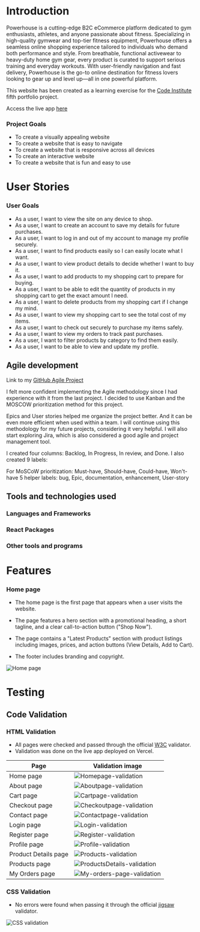 # Introduction
Powerhouse is a cutting-edge B2C eCommerce platform dedicated to gym enthusiasts, athletes, and anyone passionate about fitness. Specializing in high-quality gymwear and top-tier fitness equipment, Powerhouse offers a seamless online shopping experience tailored to individuals who demand both performance and style. From breathable, functional activewear to heavy-duty home gym gear, every product is curated to support serious training and everyday workouts. With user-friendly navigation and fast delivery, Powerhouse is the go-to online destination for fitness lovers looking to gear up and level up—all in one powerful platform.

This website has been created as a learning exercise for the [Code Institute](https://codeinstitute.net/) fifth portfolio project.

Access the live app [here](https://ci-pp-5-react-frontend.vercel.app/)

### Project Goals

- To create a visually appealing website
- To create a website that is easy to navigate
- To create a website that is responsive across all devices
- To create an interactive website
- To create a website that is fun and easy to use

# User Stories

### User Goals

- As a user, I want to view the site on any device to shop.
- As a user, I want to create an account to save my details for future purchases.
- As a user, I want to log in and out of my account to manage my profile securely.
- As a user, I want to find products easily so I can easily locate what I want.
- As a user, I want to view product details to decide whether I want to buy it.
- As a user, I want to add products to my shopping cart to prepare for buying.
- As a user, I want to be able to edit the quantity of products in my shopping cart to get the exact amount I need.
- As a user, I want to delete products from my shopping cart if I change my mind.
- As a user, I want to view my shopping cart to see the total cost of my items.
- As a user, I want to check out securely to purchase my items safely.
- As a user, I want to view my orders to track past purchases.
- As a user, I want to filter products by category to find them easily.
- As a user, I want to be able to view and update my profile.


## Agile development

Link to my [GitHub Agile Project](https://github.com/users/raed-nimer/projects/4)

I felt more confident implementing the Agile methodology since I had experience with it from the last project. I decided to use Kanban and the MOSCOW prioritization method for this project.

Epics and User stories helped me organize the project better. And it can be even more efficient when used within a team. I will continue using this methodology for my future projects, considering it very helpful. I will also start exploring Jira, which is also considered a good agile and project management tool.

I created four columns: Backlog, In Progress, In review, and Done. I also created 9 labels:

For MoSCoW prioritization: Must-have, Should-have, Could-have, Won't-have
5 helper labels: bug, Epic, documentation, enhancement, User-story

## Tools and technologies used

### Languages and Frameworks

### React Packages

### Other tools and programs

# Features

### Home page

- The home page is the first page that appears when a user visits the website.

- The page features a hero section with a promotional heading, a short tagline, and a clear call-to-action button ("Shop Now").

- The page contains a "Latest Products" section with product listings including images, prices, and action buttons (View Details, Add to Cart).

- The footer includes branding and copyright.

![Home page](public/readme-images/home-page.png)

# Testing

## Code Validation

### HTML Validation

- All pages were checked and passed through the official [W3C](https://validator.w3.org/nu/) validator.
- Validation was done on the live app deployed on Vercel.

| Page                 | Validation image                                                                |
| -------------------- | ------------------------------------------------------------------------------- |
| Home page            | ![Homepage-validation](public/readme-images/Home-validator.png)                 |
| About page           | ![Aboutpage-validation](public/readme-images/About-validator.png)               |
| Cart page            | ![Cartpage-validation](public/readme-images/Cart-validator.png)                 |
| Checkout page        | ![Checkoutpage-validation](public/readme-images/Checkout-validator.png)         |
| Contact page         | ![Contactpage-validation](public/readme-images/Contact-validator.png)           |
| Login page           | ![Login-validation](public/readme-images/Login-validator.png)                   |
| Register page        | ![Register-validation](public/readme-images/Register-validator.png)             |
| Profile page         | ![Profile-validation](public/readme-images/Profile-validator.png)               |
| Product Details page | ![Products-validation](public/readme-images/ProductDetails-validator.png)       |
| Products page        | ![ProductsDetails-validation](public/readme-images/Product-validator.png)       |
| My Orders page       | ![My-orders-page-validation](public/readme-images/My-Orders-validator.png)      |

### CSS Validation

- No errors were found when passing it through the official [jigsaw](https://jigsaw.w3.org/css-validator/) validator.

![CSS validation](public/readme-images/css-validator.jpg)
